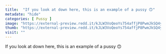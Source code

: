 ```yaml
---
title:  "If you look at down here, this is an example of a pussy 🙃"
metadate: "hide"
categories: [ Pussy ]
image: "https://external-preview.redd.it/kJLW3VoQeoYs754affjP8PwmJkSQ4ypsjRRAWAJN96w.jpg?auto=webp&s=b6eb03ff79a612bc69f7b4fa88c76ed53cc3e441"
thumb: "https://external-preview.redd.it/kJLW3VoQeoYs754affjP8PwmJkSQ4ypsjRRAWAJN96w.jpg?width=1080&crop=smart&auto=webp&s=bf4e77e2325977304c0c7b70299c703815835bd4"
visit: ""
---
```

If you look at down here, this is an example of a pussy 🙃
